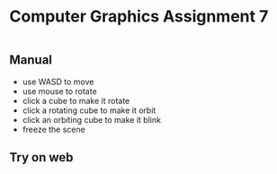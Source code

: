 # Computer Graphics Assignment 7

![]()

## Manual
- use WASD to move
- use mouse to rotate
- click a cube to make it rotate
- click a rotating cube to make it orbit
- click an orbiting cube to make it blink
- freeze the scene

## Try on web
